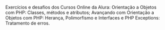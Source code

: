 Exercícios e desafios dos Cursos Online da Alura: 
Orientação a Objetos com PHP: Classes, métodos e atributos;
Avançando com Orientação a Objetos com PHP: Herança, Polimorfismo e Interfaces e
PHP Exceptions: Tratamento de erros.